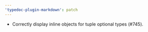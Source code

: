```yaml
---
'typedoc-plugin-markdown': patch
---
```


- Correctly display inline objects for tuple optional types (#745).
